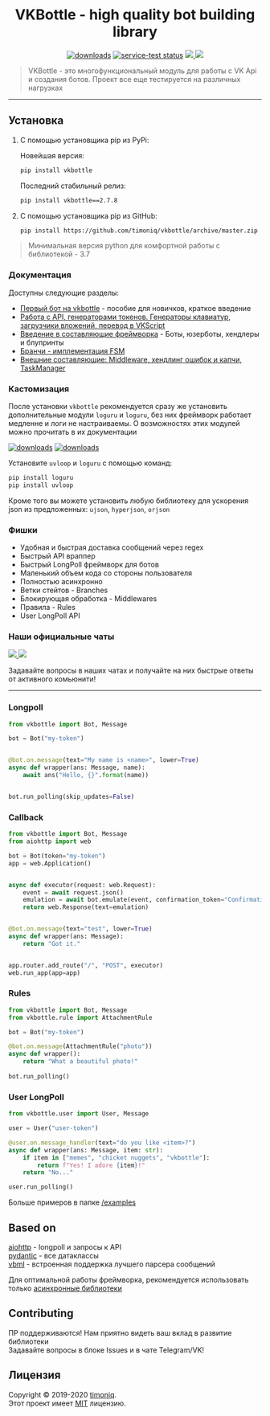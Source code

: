 <h1 align="center">VKBottle - high quality bot building library</h1>
<p align="center"><a href="https://pypi.org/project/vkbottle/">
    <img alt="downloads" src="https://img.shields.io/static/v1?label=pypi%20package&message=2.7.7&color=brightgreen"></a> 
    <a href="https://github.com/timoniq/vkbottle">
    <img src="https://img.shields.io/static/v1?label=version&message=opensource&color=green" alt="service-test status"></a>  
    <a href="https://t.me/vkbottle_ru">
        <img src="https://img.shields.io/static/v1?message=Telegram%20Chat&label=&color=blue">
    </a>
    <a href="https://vk.me/join/AJQ1d7fBUBM_800lhEe_AwJj">
        <img src="https://img.shields.io/static/v1?message=VK%20Chat&label=&color=blue">
    </a>
    <blockquote>VKBottle - это многофункциональный модуль для работы с VK Api и создания ботов. Проект все еще тестируется на различных нагрузках</blockquote>
</p>
<hr>

## Установка
1) С помощью установщика pip из PyPi:
   
   Новейшая версия:
   ```sh
   pip install vkbottle
   ```
   
   Последний стабильный релиз:
   ```sh
   pip install vkbottle==2.7.8
   ```

2) С помощью установщика pip из GitHub: 
   
   ```sh
   pip install https://github.com/timoniq/vkbottle/archive/master.zip --upgrade
   ```

> Минимальная версия python для комфортной работы с библиотекой - 3.7

### Документация

Доступны следующие разделы:  

* [Первый бот на vkbottle](./docs/getting_started.md) - пособие для новичков, краткое введение
* [Работа с API, генераторами токенов. Генераторы клавиатур, загрузчики вложений, перевод в VKScript](./docs/api.ru.md)
* [Введение в составляющие фреймворка](./docs/framework.ru.md) - Боты, юзерботы, хендлеры и блупринты
* [Бранчи - имплементация FSM](./docs/branches.ru.md)
* [Внешние составляющие: Middleware, хендлинг ошибок и капчи, TaskManager](./docs/stuff.ru.md)
   
### Кастомизация

После установки `vkbottle` рекомендуется сразу же установить дополнительные модули `loguru` и `loguru`, без них фреймворк работает медленне и логи не настраиваемы. О возможностях этих модулей можно прочитать в их документации

<a href="https://github.com/Delgan/loguru"><img alt="downloads" src="https://img.shields.io/static/v1?label=powered%20by&message=loguru&color=orange"></a>
<a href="https://github.com/MagicStack/uvloop"><img alt="downloads" src="https://img.shields.io/static/v1?label=powered%20by&message=uvloop&color=purple"></a>

Установите `uvloop` и `loguru` с помощью команд:

```sh
pip install loguru
pip install uvloop
```

Кроме того вы можете установить любую библиотеку для ускорения json из предложенных: `ujson`, `hyperjson`, `orjson`

### Фишки

- Удобная и быстрая доставка сообщений через regex
- Быстрый API враппер
- Быстрый LongPoll фреймворк для ботов
- Маленький объем кода со стороны пользователя
- Полностью асинхронно
- Ветки стейтов - Branches
- Блокирующая обработка - Middlewares
- Правила - Rules
- User LongPoll API

### Наши официальные чаты

<a href="https://t.me/vkbottle_ru">
    <img src="https://img.shields.io/static/v1?message=Telegram%20Chat&label=&color=blue">
</a>
<a href="https://vk.me/join/AJQ1d7fBUBM_800lhEe_AwJj">
    <img src="https://img.shields.io/static/v1?message=VK%20Chat&label=&color=blue">
</a>

Задавайте вопросы в наших чатах и получайте на них быстрые ответы от активного комьюнити!

***

### Longpoll

```python
from vkbottle import Bot, Message

bot = Bot("my-token")


@bot.on.message(text="My name is <name>", lower=True)
async def wrapper(ans: Message, name):
    await ans("Hello, {}".format(name))


bot.run_polling(skip_updates=False)
```

### Callback

```python
from vkbottle import Bot, Message
from aiohttp import web

bot = Bot(token="my-token")
app = web.Application()


async def executor(request: web.Request):
    event = await request.json()
    emulation = await bot.emulate(event, confirmation_token="ConfirmationToken")
    return web.Response(text=emulation)


@bot.on.message(text="test", lower=True)
async def wrapper(ans: Message):
    return "Got it."


app.router.add_route("/", "POST", executor)
web.run_app(app=app)
```

### Rules

```python
from vkbottle import Bot, Message
from vkbottle.rule import AttachmentRule

bot = Bot("my-token")

@bot.on.message(AttachmentRule("photo"))
async def wrapper():
    return "What a beautiful photo!"
    
bot.run_polling()

```

### User LongPoll

```python
from vkbottle.user import User, Message

user = User("user-token")

@user.on.message_handler(text="do you like <item>?")
async def wrapper(ans: Message, item: str):
    if item in ["memes", "chicket nuggets", "vkbottle"]:
        return f"Yes! I adore {item}!"
    return "No..."

user.run_polling()
```

Больше примеров в папке [/examples](./examples)

## Based on

[aiohttp](https://github.com/aio-libs/aiohttp) - longpoll и запросы к API  
[pydantic](https://github.com/samuelcolvin/pydantic) - все датаклассы  
[vbml](https://github.com/timoniq/vbml) - встроенная поддержка лучшего парсера сообщений

Для оптимальной работы фреймворка, рекомендуется использовать только [асинхронные библиотеки](https://github.com/timofurrer/awesome-asyncio)

## Contributing

ПР поддерживаются! Нам приятно видеть ваш вклад в развитие библиотеки  
Задавайте вопросы в блоке Issues и в чате Telegram/VK!

## Лицензия

Copyright © 2019-2020 [timoniq](https://github.com/timoniq).  
Этот проект имеет [MIT](./LICENSE) лицензию.
